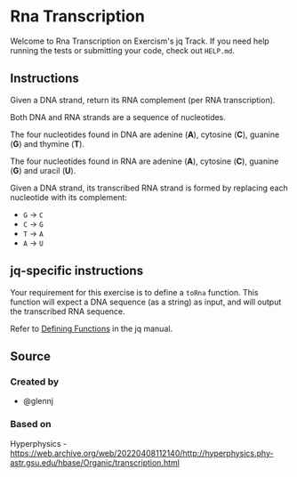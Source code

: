 # Rna Transcription

Welcome to Rna Transcription on Exercism's jq Track.
If you need help running the tests or submitting your code, check out `HELP.md`.

## Instructions

Given a DNA strand, return its RNA complement (per RNA transcription).

Both DNA and RNA strands are a sequence of nucleotides.

The four nucleotides found in DNA are adenine (**A**), cytosine (**C**), guanine (**G**) and thymine (**T**).

The four nucleotides found in RNA are adenine (**A**), cytosine (**C**), guanine (**G**) and uracil (**U**).

Given a DNA strand, its transcribed RNA strand is formed by replacing each nucleotide with its complement:

- `G` -> `C`
- `C` -> `G`
- `T` -> `A`
- `A` -> `U`

## jq-specific instructions

Your requirement for this exercise is to define a `toRna` function.
This function will expect a DNA sequence (as a string) as input, and will output the transcribed RNA sequence.

Refer to [Defining Functions][def] in the jq manual.

[def]: https://stedolan.github.io/jq/manual/#DefiningFunctions

## Source

### Created by

- @glennj

### Based on

Hyperphysics - https://web.archive.org/web/20220408112140/http://hyperphysics.phy-astr.gsu.edu/hbase/Organic/transcription.html